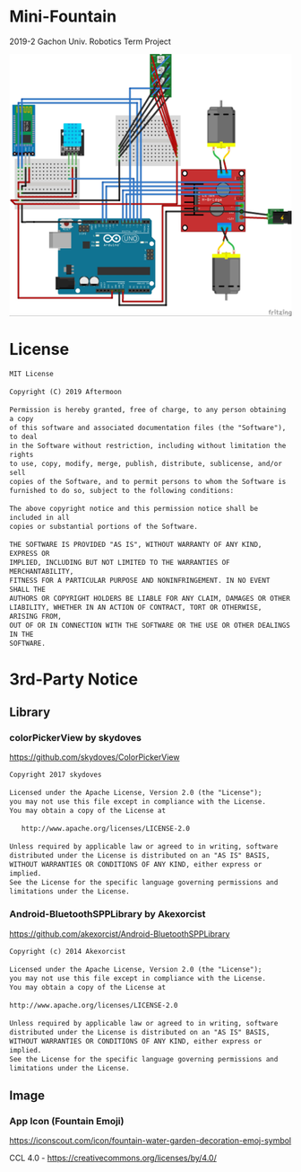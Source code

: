 # Mini-Fountain

2019-2 Gachon Univ. Robotics Term Project

![Sketch](https://raw.githubusercontent.com/Aftermoon-dev/Mini-Fountain/master/arduino/sketch_bb.jpg)

# License
```
MIT License

Copyright (C) 2019 Aftermoon

Permission is hereby granted, free of charge, to any person obtaining a copy
of this software and associated documentation files (the "Software"), to deal
in the Software without restriction, including without limitation the rights
to use, copy, modify, merge, publish, distribute, sublicense, and/or sell
copies of the Software, and to permit persons to whom the Software is
furnished to do so, subject to the following conditions:

The above copyright notice and this permission notice shall be included in all
copies or substantial portions of the Software.

THE SOFTWARE IS PROVIDED "AS IS", WITHOUT WARRANTY OF ANY KIND, EXPRESS OR
IMPLIED, INCLUDING BUT NOT LIMITED TO THE WARRANTIES OF MERCHANTABILITY,
FITNESS FOR A PARTICULAR PURPOSE AND NONINFRINGEMENT. IN NO EVENT SHALL THE
AUTHORS OR COPYRIGHT HOLDERS BE LIABLE FOR ANY CLAIM, DAMAGES OR OTHER
LIABILITY, WHETHER IN AN ACTION OF CONTRACT, TORT OR OTHERWISE, ARISING FROM,
OUT OF OR IN CONNECTION WITH THE SOFTWARE OR THE USE OR OTHER DEALINGS IN THE
SOFTWARE.
```

# 3rd-Party Notice

## Library

### colorPickerView by skydoves
https://github.com/skydoves/ColorPickerView
```
Copyright 2017 skydoves

Licensed under the Apache License, Version 2.0 (the "License");
you may not use this file except in compliance with the License.
You may obtain a copy of the License at

   http://www.apache.org/licenses/LICENSE-2.0

Unless required by applicable law or agreed to in writing, software
distributed under the License is distributed on an "AS IS" BASIS,
WITHOUT WARRANTIES OR CONDITIONS OF ANY KIND, either express or implied.
See the License for the specific language governing permissions and
limitations under the License.
```

### Android-BluetoothSPPLibrary by Akexorcist 
https://github.com/akexorcist/Android-BluetoothSPPLibrary
```
Copyright (c) 2014 Akexorcist

Licensed under the Apache License, Version 2.0 (the "License"); 
you may not use this file except in compliance with the License. 
You may obtain a copy of the License at

http://www.apache.org/licenses/LICENSE-2.0

Unless required by applicable law or agreed to in writing, software 
distributed under the License is distributed on an "AS IS" BASIS,
WITHOUT WARRANTIES OR CONDITIONS OF ANY KIND, either express or implied. 
See the License for the specific language governing permissions and 
limitations under the License.
```

## Image

### App Icon (Fountain Emoji)
https://iconscout.com/icon/fountain-water-garden-decoration-emoj-symbol

CCL 4.0 - https://creativecommons.org/licenses/by/4.0/